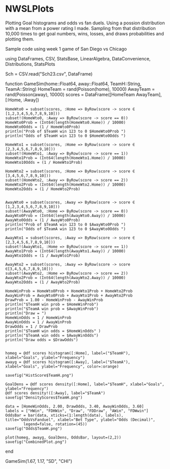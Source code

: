 # NWSLPlots
Plotting Goal histograms and odds vs fan duels. Using a possion distribution with a mean from a power rating I made. 
Sampling from that distribution 10,000 times to get goal numbers, wins, losses, and draws probabilities and plotting them.

Sample code using week 1 game of San Diego vs Chicago

using DataFrames, CSV, StatsBase, LinearAlgebra, DataConvenience, Distributions, StatsPlots

Sch = CSV.read("Sch23.csv", DataFrame)

function GameSim(home::Float64, away::Float64, TeamH::String, TeamA::String)
    HomeTeam = rand(Poisson(home), 10000)
    AwayTeam = rand(Poisson(away), 10000)
    scores = DataFrame([HomeTeam AwayTeam], [:Home, :Away])

    HomeWto0 = subset(scores, :Home => ByRow(score -> score ∈ [1,2,3,4,5,6,7,8,9,10]))
    subset!(HomeWto0, :Away => ByRow(score -> score == 0))
    HomeWto0Prob = (Int64(length(HomeWto0.Home)) / 10000)
    HomeWto0Odds = (1 / HomeWto0Prob)
    println("Prob of $TeamH win 123 to 0 $HomeWto0Prob ")
    println("Odds of $TeamH win 123 to 0 $HomeWto0Odds ")    

    HomeWto1 = subset(scores, :Home => ByRow(score -> score ∈ [2,3,4,5,6,7,8,9,10]))
    subset!(HomeWto1, :Away => ByRow(score -> score == 1))
    HomeWto1Prob = (Int64(length(HomeWto1.Home)) / 10000)
    HomeWto10Odds = (1 / HomeWto1Prob)

    HomeWto2 = subset(scores, :Home => ByRow(score -> score ∈ [3,4,5,6,7,8,9,10]))
    subset!(HomeWto2, :Away => ByRow(score -> score == 2))
    HomeWto2Prob = (Int64(length(HomeWto2.Home)) / 10000)
    HomeWto2Odds = (1 / HomeWto2Prob)


    AwayWto0 = subset(scores, :Away => ByRow(score -> score ∈ [1,2,3,4,5,6,7,8,9,10]))
    subset!(AwayWto0, :Home => ByRow(score -> score == 0))
    AwayWto0Prob = (Int64(length(AwayWto0.Away)) / 10000)
    AwayWto0Odds = (1 / AwayWto0Prob)
    println("Prob of $TeamA win 123 to 0 $AwayWto0Prob ")
    println("Odds of $TeamA win 123 to 0 $AwayWto0Odds ") 

    AwayWto1 = subset(scores, :Away => ByRow(score -> score ∈ [2,3,4,5,6,7,8,9,10]))
    subset!(AwayWto1, :Home => ByRow(score -> score == 1))
    AwayWto1Prob = (Int64(length(AwayWto1.Away)) / 10000)
    AwayWto1Odds = (1 / AwayWto1Prob)

    AwayWto2 = subset(scores, :Away => ByRow(score -> score ∈[3,4,5,6,7,8,9,10]))
    subset!(AwayWto2, :Home => ByRow(score -> score == 2))
    AwayWto2Prob = (Int64(length(AwayWto2.Away)) / 10000)
    AwayWto2Odds = (1 / AwayWto2Prob)

    HomeWinProb = HomeWto0Prob + HomeWto1Prob + HomeWto2Prob
    AwayWinProb = AwayWto0Prob + AwayWto1Prob + AwayWto2Prob
    DrawProb = 1.00 - HomeWinProb - AwayWinProb
    println("$TeamH win prob = $HomeWinProb")
    println("$TeamA win prob = $AwayWinProb")
    println("Draw = ")
    HomeWinOdds = 1 / HomeWinProb
    AwayWinOdds = 1 / AwayWinProb
    DrawOdds = 1 / DrawProb
    println("$TeamH win odds = $HomeWinOdds" )
    println("$TeamA win odds = $AwayWinOdds")
    println("Draw odds = $DrawOdds")


    homeg = @df scores histogram([:Home], label=("$TeamH"), xlabel="Goals", ylabel="Frequency")
    awayg = @df scores histogram([:Away], label=("$TeamA"), xlabel="Goals", ylabel="Frequency", color=:orange)
    
    savefig("HistScore$TeamH.png")

    GoalDens = @df scores density([:Home], label="$TeamH", xlabel="Goals", ylabel="Frequency")
    @df scores density!([:Away], label="$TeamA")
    savefig("DensityScores$TeamH.png")

    data = [HomeWinOdds, 2.00, DrawOdds, 3.40, AwayWinOdds, 3.60]
    labels = ["HWin", "FDHWin", "Draw", "FDDraw", "AWin", "FDWwin"]
    OddsBar = bar(data, xticks=(1:length(data), labels), title="OddsVsFanduel", xlabel="Bet Type", ylabel="Odds (Decimal)",     
            legend=false, rotation=(45))
    savefig("Odds$TeamH.png")

    plot(homeg, awayg, GoalDens, OddsBar, layout=(2,2))
    savefig("CombinedPlot.png")
end


GameSim(1.67, 1.17, "SD", "CHI")
